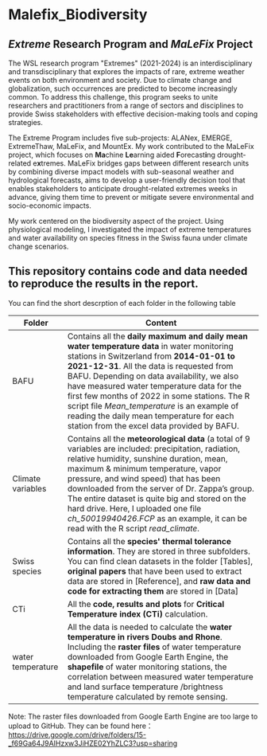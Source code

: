 # Malefix_Biodiversity

## _Extreme_ Research Program and _MaLeFix_ Project
The WSL research program "Extremes" (2021-2024) is an interdisciplinary and transdisciplinary that explores the impacts of rare, extreme weather events on both environment and society. Due to climate change and globalization, such occurrences are predicted to become increasingly common. To address this challenge, this program seeks to unite researchers and practitioners from a range of sectors and disciplines to provide Swiss stakeholders with effective decision-making tools and coping strategies.

The Extreme Program includes five sub-projects: ALANex, EMERGE, ExtremeThaw, MaLeFix, and MountEx. My work contributed to the MaLeFix project, which focuses on **Ma**chine **Le**arning aided **F**orecast**i**ng drought-related e**x**tremes. MaLeFix bridges gaps between different research units by combining diverse impact models with sub-seasonal weather and hydrological forecasts, aims to develop a user-friendly decision tool that enables stakeholders to anticipate drought-related extremes weeks in advance, giving them time to prevent or mitigate severe environmental and socio-economic impacts.

My work centered on the biodiversity aspect of the project. Using physiological modeling, I investigated the impact of extreme temperatures and water availability on species fitness in the Swiss fauna under climate change scenarios.

## This repository contains code and data needed to reproduce the results in the report. 

You can find the short descrption of each folder in the following table

| Folder | Content |
| ------------- | ------------- |
| BAFU  | Contains all the **daily maximum and daily mean water temperature data** in water monitoring stations in Switzerland from **2014-01-01 to 2021-12-31**. All the data is requested from BAFU. Depending on data availability, we also have measured water temperature data for the first few months of 2022 in some stations. The R script file _Mean_temperature_ is an example of reading the daily mean temperature for each station from the excel data provided by BAFU.  |
| Climate variables  | Contains all the **meteorological data** (a total of 9 variables are included: precipitation, radiation, relative humidity, sunshine duration, mean, maximum & minimum temperature, vapor pressure, and wind speed) that has been downloaded from the server of Dr. Zappa’s group. The entire dataset is quite big and stored on the hard drive. Here, I uploaded one file _ch_50019940426.FCP_ as an example, it can be read with the R script _read_climate_.  |
| Swiss species  | Contains all the **species' thermal tolerance information**. They are stored in three subfolders. You can find clean datasets in the folder [Tables], **original papers** that have been used to extract data are stored in [Reference], and **raw data and code for extracting them** are stored in [Data]   |
| CTi   | All the **code, results and plots** for **Critical Temperature index (CTi)** calculation.  |
| water temperature   | All the data is needed to calculate the **water temperature in rivers Doubs and Rhone**. Including the **raster files** of water temperature downloaded from Google Earth Engine, the **shapefile** of water monitoring stations, the correlation between measured water temperature and land surface temperature /brightness temperature calculated by remote sensing.    |


Note: The raster files downloaded from Google Earth Engine are too large to upload to GitHub. They can be found here：https://drive.google.com/drive/folders/15-_f69Ga64J9AIHzxw3JiHZE02YhZLC3?usp=sharing

